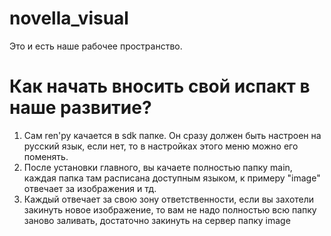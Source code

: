 # novella_visual
Это и есть наше рабочее пространство.

# Как начать вносить свой испакт в наше развитие?
  1. Сам ren'py качается в sdk папке. Он сразу должен быть настроен на русский язык, если нет, то в настройках этого меню можно его поменять.
  2. После установки главного, вы качаете полностью папку main, каждая папка там расписана доступным языком, к примеру "image" отвечает за изображения и тд.
  3. Каждый отвечает за свою зону ответственности, если вы захотели закинуть новое изображение, то вам не надо полностью всю папку заново заливать, достаточно закинуть на сервер папку image




     
